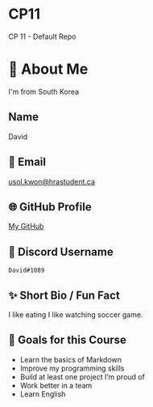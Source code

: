 # CP11
CP 11 - Default Repo
# 👋 About Me
I'm from South Korea
## Name
David

## 📧 Email
usol.kwon@hrastudent.ca

## 🌐 GitHub Profile
[My GitHub](https://github.com/David1223123)

## 💬 Discord Username
`David#1089`

## ✨ Short Bio / Fun Fact
 I like eating
 I like watching soccer game.

## 🎯 Goals for this Course
- Learn the basics of Markdown
- Improve my programming skills
- Build at least one project I’m proud of
- Work better in a team
- Learn English

